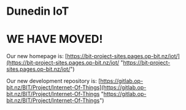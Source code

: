 # Dunedin IoT

# WE HAVE MOVED!

Our new homepage is: [https://bit-project-sites.pages.op-bit.nz/iot/](https://bit-project-sites.pages.op-bit.nz/iot/ "https://bit-project-sites.pages.op-bit.nz/iot/")

Our new development repository is: [https://gitlab.op-bit.nz/BIT/Project/Internet-Of-Things](https://gitlab.op-bit.nz/BIT/Project/Internet-Of-Things "https://gitlab.op-bit.nz/BIT/Project/Internet-Of-Things")